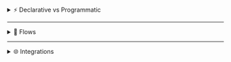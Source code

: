 <details>
<summary>⚡ Declarative vs Programmatic</summary>

## 1️⃣ The Core Difference

| Aspect          | Declarative Development                                                   | Programmatic Development                                          |
| --------------- | ------------------------------------------------------------------------- | ------------------------------------------------------------------ |
| **Definition**  | Point-and-click configuration using Salesforce’s built-in tools.         | Writing custom code (Apex, LWC, Aura, etc.).                       |
| **Tools**       | Flow Builder, Approval Processes, Validation Rules, Page Layouts, App Builder | Apex Classes & Triggers, Lightning Web Components, Visualforce, SOQL/SOSL |
| **Complexity**  | Best for **simple to moderately complex** requirements.                   | Best for **complex, highly customized** requirements.              |
| **Maintenance** | Easier to maintain, less risk.                                            | Requires maintenance, testing, deployments.                        |
| **Performance** | Optimized internally by Salesforce.                                       | Developer must ensure performance/scalability.                     |

---

## 2️⃣ How to Decide

**Rule:** _Start declarative, go programmatic if needed._

1. **Check if it’s possible declaratively** → If yes, use declarative.
2. **Assess complexity** → Loops, recursion, multi-object logic? → Go Apex.
3. **Consider performance & limits** → If declarative hits limits → Go Apex.
4. **Maintenance & skillset** → Admin-maintained? → Declarative.

---

## 3️⃣ Common Examples

| Requirement                                        | Preferred Approach      | Why                                                  |
| -------------------------------------------------- | ----------------------- | ---------------------------------------------------- |
| Send email on Case closure                         | Declarative (Flow)      | Simple automation                                    |
| Auto-update related records w/ complex filtering   | Apex Trigger            | Multi-object logic                                   |
| Custom UI for data entry                           | LWC                     | Interactive, dynamic UI                              |
| Approval process for expense reports               | Declarative (Approval)  | Built-in feature                                     |
| Integration with external payment gateway          | Apex                    | Requires HTTP callouts & custom handling             |

---

## 4️⃣ Interview Answer

> "Declarative development uses tools like Flow, Validation Rules, and Approval Processes — faster to build and easier to maintain for simpler needs. Programmatic development uses Apex, LWC, or Visualforce for complex logic, integrations, or UI.  
> My approach: start declarative to leverage Salesforce’s capabilities, and move to programmatic only if requirements exceed what’s possible declaratively — e.g., for complex data processing, API integrations, or custom UI."

---

✅ **Pro Tip:** Mention **governor limits, maintainability, and complexity** when deciding.

</details>

---

<details>
<summary>🔄 Flows</summary>

## 1️⃣ What Are Flows?

Declarative automation tool to collect, process, and manipulate Salesforce data without code. More powerful than Workflow Rules/Process Builder.

---

## 2️⃣ Types of Flows

1. **Record-Triggered** – Runs on record create/update/delete.  
2. **Scheduled-Triggered** – Runs at a set time or interval.  
3. **Screen Flow** – Interactive, takes user input.  
4. **Autolaunched** – No UI, triggered by Apex/Flows/REST API.

---

## 3️⃣ Use Cases

- Auto-update related records  
- Send emails/notifications  
- Create records from events  
- Data cleanup jobs (scheduled)  
- Multi-object business logic

**Example:** On Opportunity Closed Won → update Account status, create task, send email.

---

## 4️⃣ Calling APIs from Flows

- **Since Winter ’23** → Direct REST API callouts using **HTTP Callout** action.  
- **Before Winter ’23** → Call an Apex method from Flow to handle API call.

---

## 5️⃣ Interview Answer

> "Flows are Salesforce's most powerful declarative automation tool, running on triggers, schedules, or user input. I use them for updating related records, sending notifications, or guiding data entry. Since Winter '23, Flows can make REST API callouts directly; before that, we used Apex for callouts."

</details>

---

<details>
<summary>🌐 Integrations</summary>

## Definition
Salesforce integrations enable data exchange with external systems. Broad categories:

- **Inbound** – External → Salesforce  
- **Outbound** – Salesforce → External  

---

<details>
<summary>📥 Inbound (External → Salesforce)</summary>

**Definition:** External systems send data/requests into Salesforce.

**Methods:**
- REST API (JSON)
- SOAP API (XML)
- Bulk API v1/v2 (large data)
- Apex REST/SOAP (custom endpoints)
- Platform Events (external publish)

**Security:** OAuth 2.0, Named Credentials, JWT.

**Example:** ERP pushes invoices to Salesforce.

</details>

---

<details>
<summary>📤 Outbound (Salesforce → External)</summary>

**Definition:** Salesforce sends data/triggers to external systems.

**Methods:**
- Apex HTTP Callouts (REST/SOAP)
- Flow HTTP Callouts (no-code)
- Outbound Messages (SOAP, declarative)
- Platform Events / CDC
- Virtual (Salesforce Connect, External Objects)

**Security:** Named Credentials, OAuth 2.0, Basic Auth, Mutual TLS.

**Example:** Send lead data to marketing automation in real time.

</details>

---

**Extra:**  
Bidirectional = mix of inbound + outbound, with sync rules.  
Choose method based on **timing** (real-time/batch), **volume**, **maintenance**.

</details>
